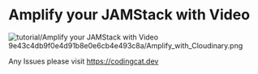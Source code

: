 # Amplify your JAMStack with Video

![tutorial/Amplify your JAMStack with Video 9e43c4db9f0e4d91b8e0e6cb4e493c8a/Amplify_with_Cloudinary.png](Amplify%20your%20JAMStack%20with%20Video%209e43c4db9f0e4d91b8e0e6cb4e493c8a/Amplify_with_Cloudinary.png)

Any Issues please visit https://codingcat.dev